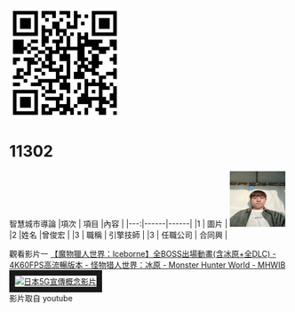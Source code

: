 <img src="exported_qrcode_image_600.png" width="200" height="200">

# 11302
智慧城市導論
|項次 | 項目 |內容 |
|---:|------|------|
|1 | 圖片 | <img src="33523.jpg" width="100" Height="100" />
|2 |姓名 |曾俊宏 |
|3 | 職稱 | 引擎技師 |
|3 | 任職公司 | 合同興 |

觀看影片一
<a href="https://www.youtube.com/watch?v=Ir4tPD86rFA" target="_blank">【魔物獵人世界：Iceborne】全BOSS出場動畫(含冰原+全DLC) - 4K60FPS高流暢版本 - 怪物猎人世界：冰原 - Monster Hunter World - MHWIB</a>
<br>
<a href="https://www.youtube.com/watch?v=Ir4tPD86rFA" target="_blank"><img src="http://img.youtube.com/vi/Di42x7_0z_I/0.jpg" 
alt="日本5G宣傳概念影片" width="800" height="500" border="10" /></a>
<br>影片取自 youtube
